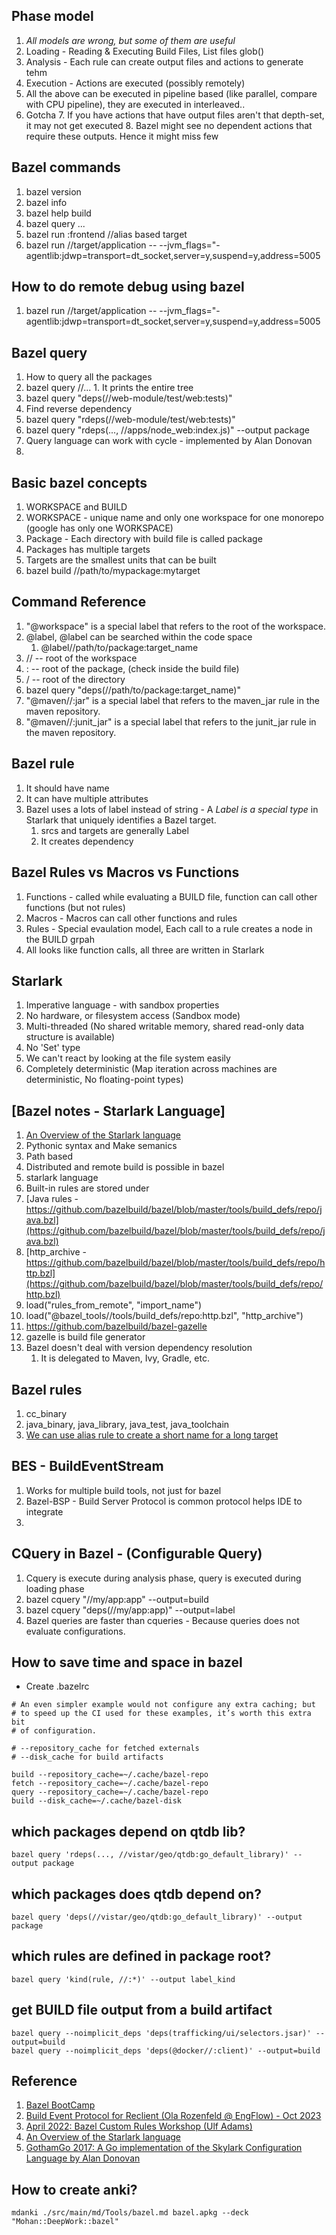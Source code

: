 ## Phase model
1. *All models are wrong, but some of them are useful*
2. Loading - Reading & Executing Build Files, List files  glob()
3. Analysis - Each rule can create output files and actions to generate tehm
4. Execution - Actions are executed (possibly remotely)
5. All the above can be executed in pipeline based (like parallel, compare with CPU pipeline), they are executed in interleaved..
6. Gotcha
   7. If you have actions that have output files aren't that depth-set, it may not get executed
   8. Bazel might see no dependent actions that require these outputs. Hence it might miss few

## Bazel commands
1. bazel version
2. bazel info
3. bazel help build
4. bazel query ...
5. bazel run :frontend //alias based target
6. bazel run //target/application -- --jvm_flags="-agentlib:jdwp=transport=dt_socket,server=y,suspend=y,address=5005

## How to do remote debug using bazel
1. bazel run //target/application -- --jvm_flags="-agentlib:jdwp=transport=dt_socket,server=y,suspend=y,address=5005

## Bazel query
1. How to query all the packages
  1. bazel query //...
    1. It prints the entire tree   
  1. bazel query "deps(//web-module/test/web:tests)"
2. Find reverse dependency
3. bazel query "rdeps(//web-module/test/web:tests)"
4. bazel query "rdeps(..., //apps/node_web:index.js)" --output package
5. Query language can work with cycle - implemented by Alan Donovan
6. 


## Basic bazel concepts
1. WORKSPACE and BUILD
2. WORKSPACE - unique name and only one workspace for one monorepo (google has only one WORKSPACE)
3. Package - Each directory with build file is called package
4. Packages has multiple targets
5. Targets are the smallest units that can be built
6. bazel build //path/to/mypackage:mytarget

## Command Reference
1. "@workspace" is a special label that refers to the root of the workspace.
2. @label, @label can be searched within the code space
   1. @label//path/to/package:target_name
3. // -- root of the workspace
4. : -- root of the package, (check inside the build file)
5. / -- root of the directory
6. bazel query "deps(//path/to/package:target_name)"
7. "@maven//:jar" is a special label that refers to the maven_jar rule in the maven repository.
8. "@maven//:junit_jar" is a special label that refers to the junit_jar rule in the maven repository.

## Bazel rule
1. It should have name
2. It can have multiple attributes
3. Bazel uses a lots of label instead of string - A *Label is a special type* in Starlark that uniquely identifies a Bazel target.
   1. srcs and targets are generally Label
   2. It creates dependency

## Bazel Rules vs Macros vs Functions
1. Functions - called while evaluating a BUILD file, function can call other functions (but not rules)
2. Macros - Macros can call other functions and rules
3. Rules - Special evaulation model, Each call to a rule creates a node in the BUILD grpah
4. All looks like function calls, all three are written in Starlark

## Starlark
1. Imperative language - with sandbox properties
2. No hardware, or filesystem access (Sandbox mode)
3. Multi-threaded (No shared writable memory, shared read-only data structure is available)
4. No 'Set' type
5. We can't react by looking at the file system easily
6. Completely deterministic (Map iteration across machines are deterministic, No floating-point types)


## [Bazel notes - Starlark Language]
1. [An Overview of the Starlark language](https://laurent.le-brun.eu/blog/an-overview-of-starlark)
1. Pythonic syntax and Make semanics
1. Path based
1. Distributed and remote build is possible in bazel
1. starlark language
1. Built-in rules are stored under
  1. [Java rules - https://github.com/bazelbuild/bazel/blob/master/tools/build_defs/repo/java.bzl](https://github.com/bazelbuild/bazel/blob/master/tools/build_defs/repo/java.bzl)
  1. [http_archive - https://github.com/bazelbuild/bazel/blob/master/tools/build_defs/repo/http.bzl](https://github.com/bazelbuild/bazel/blob/master/tools/build_defs/repo/http.bzl)
1. load("rules_from_remote", "import_name")
  1. load("@bazel_tools//tools/build_defs/repo:http.bzl", "http_archive")
  1. https://github.com/bazelbuild/bazel-gazelle
  1. gazelle is build file generator
1. Bazel doesn't deal with version dependency resolution
   1. It is delegated to Maven, Ivy, Gradle, etc.


## Bazel rules
1. cc_binary
2. java_binary, java_library, java_test, java_toolchain
3. [We can use alias rule to create a short name for a long target](https://docs.bazel.build/versions/master/be/general.html#alias)

## BES - BuildEventStream
1. Works for multiple build tools, not just for bazel
2. Bazel-BSP - Build Server Protocol is common protocol helps IDE to integrate
3. 

## CQuery in Bazel - (Configurable Query)
1. Cquery is execute during analysis phase, query is executed during loading phase
2. bazel cquery "//my/app:app" --output=build
3. bazel cquery "deps(//my/app:app)" --output=label
4. Bazel queries are faster than cqueries - Because queries does not evaluate configurations.

## How to save time and space in bazel
* Create .bazelrc
```bazel
# An even simpler example would not configure any extra caching; but
# to speed up the CI used for these examples, it’s worth this extra bit
# of configuration.

# --repository_cache for fetched externals
# --disk_cache for build artifacts

build --repository_cache=~/.cache/bazel-repo
fetch --repository_cache=~/.cache/bazel-repo
query --repository_cache=~/.cache/bazel-repo
build --disk_cache=~/.cache/bazel-disk
```


## which packages depend on qtdb lib?
```
bazel query 'rdeps(..., //vistar/geo/qtdb:go_default_library)' --output package 
```

## which packages does qtdb depend on?
```
bazel query 'deps(//vistar/geo/qtdb:go_default_library)' --output package
```

## which rules are defined in package root?
```
bazel query 'kind(rule, //:*)' --output label_kind
```

## get BUILD file output from a build artifact
```
bazel query --noimplicit_deps 'deps(trafficking/ui/selectors.jsar)' --output=build
bazel query --noimplicit_deps 'deps(@docker//:client)' --output=build
```

## Reference
1. [Bazel BootCamp](https://www.youtube.com/watch?v=jY0BGMB21hw)
2. [Build Event Protocol for Reclient (Ola Rozenfeld @ EngFlow) - Oct 2023](https://www.youtube.com/watch?v=w6-cMumFDgA)
3. [April 2022: Bazel Custom Rules Workshop (Ulf Adams)](https://www.youtube.com/watch?v=OPmUbpBNK9g&list=PLxx_fSA_YtcV_EcmWXSKVoQcTWba8nO38)
4. [An Overview of the Starlark language](https://laurent.le-brun.eu/blog/an-overview-of-starlark)
5. [GothamGo 2017: A Go implementation of the Skylark Configuration Language by Alan Donovan](https://www.youtube.com/watch?v=9P_YKVhncWI)

## How to create anki?
```
mdanki ./src/main/md/Tools/bazel.md bazel.apkg --deck "Mohan::DeepWork::bazel"
```
